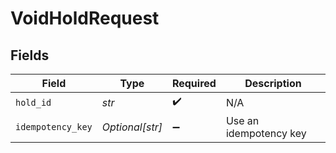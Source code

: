 # VoidHoldRequest


## Fields

| Field                  | Type                   | Required               | Description            |
| ---------------------- | ---------------------- | ---------------------- | ---------------------- |
| `hold_id`              | *str*                  | :heavy_check_mark:     | N/A                    |
| `idempotency_key`      | *Optional[str]*        | :heavy_minus_sign:     | Use an idempotency key |